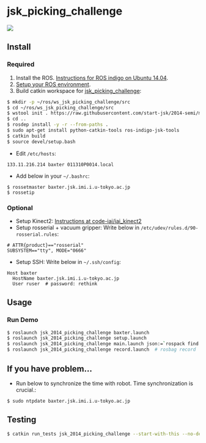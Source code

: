 jsk_picking_challenge
=====================

[![](https://travis-ci.org/start-jsk/2014-semi.svg)](https://travis-ci.org/start-jsk/2014-semi)


Install
-------


### Required

1. Install the ROS. [Instructions for ROS indigo on Ubuntu 14.04](http://wiki.ros.org/indigo/Installation/Ubuntu).
2. [Setup your ROS environment](http://wiki.ros.org/ROS/Tutorials/InstallingandConfiguringROSEnvironment).
3. Build catkin workspace for [jsk_picking_challenge](https://github.com/wkentaro/2014-semi):

```sh
$ mkdir -p ~/ros/ws_jsk_picking_challenge/src
$ cd ~/ros/ws_jsk_picking_challenge/src
$ wstool init . https://raw.githubusercontent.com/start-jsk/2014-semi/master/jsk_picking_challenge.rosinstall
$ cd ..
$ rosdep install -y -r --from-paths .
$ sudo apt-get install python-catkin-tools ros-indigo-jsk-tools
$ catkin build
$ source devel/setup.bash
```

* Edit `/etc/hosts`:

```
133.11.216.214 baxter 011310P0014.local
```

* Add below in your `~/.bashrc`:
```
$ rossetmaster baxter.jsk.imi.i.u-tokyo.ac.jp
$ rossetip
```


### Optional

* Setup Kinect2: [Instructions at code-iai/iai_kinect2](https://github.com/code-iai/iai_kinect2#install)
* Setup rosserial + vacuum gripper: Write below in `/etc/udev/rules.d/90-rosserial.rules`:

```
# ATTR{product}=="rosserial"
SUBSYSTEM=="tty", MODE="0666"
```

* Setup SSH: Write below in `~/.ssh/config`:

```
Host baxter
  HostName baxter.jsk.imi.i.u-tokyo.ac.jp
  User ruser  # password: rethink
```


Usage
-----

### Run Demo

```sh
$ roslaunch jsk_2014_picking_challenge baxter.launch
$ roslaunch jsk_2014_picking_challenge setup.launch
$ roslaunch jsk_2014_picking_challenge main.launch json:=`rospack find jsk_2014_picking_challenge`/data/apc-a.json
$ roslaunch jsk_2014_picking_challenge record.launch  # rosbag record
```


If you have problem...
----------------------

* Run below to synchronize the time with robot. Time synchronization is crucial.:

```
$ sudo ntpdate baxter.jsk.imi.i.u-tokyo.ac.jp
```


Testing
-------

```sh
$ catkin run_tests jsk_2014_picking_challenge --start-with-this --no-deps
```
